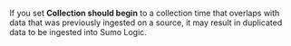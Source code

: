 <head>
  <meta name="robots" content="noindex" />
</head>

If you set **Collection should begin** to a collection time that overlaps with data that was previously ingested on a source, it may result in duplicated data to be ingested into Sumo Logic.
